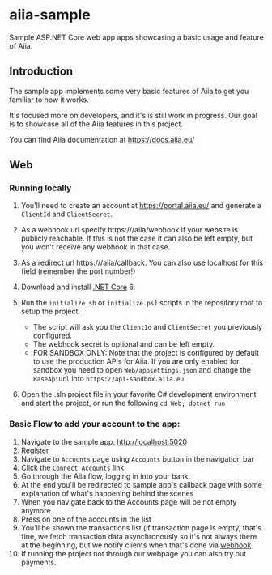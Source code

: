 # aiia-sample

Sample ASP.NET Core web app apps showcasing a basic usage and feature of Aiia.

## Introduction

The sample app implements some very basic features of Aiia to get you familiar to how it works.

It's focused more on developers, and it's is still work in progress. Our goal is to showcase all of the Aiia features in this project.

You can find Aiia documentation at <https://docs.aiia.eu/>

## Web

### Running locally

1) You'll need to create an account at <https://portal.aiia.eu/> and generate a `ClientId` and `ClientSecret`.
  1) As a webhook url specify https://<hostname>/aiia/webhook if your website is publicly reachable. If this is not the case it can also be left empty, but you won't receive any webhook in that case.
  1) As a redirect url https://<hostname>/aiia/callback. You can also use localhost for this field (remember the port number!)

1) Download and install [.NET Core](https://dotnet.microsoft.com/download) 6.

1) Run the `initialize.sh` or `initialize.ps1` scripts in the repository root to setup the project. 

   - The script will ask you the `ClientId` and `ClientSecret` you previously configured.
   - The webhook secret is optional and can be left empty.
   - FOR SANDBOX ONLY: Note that the project is configured by default to use the production APIs for Aiia.
     If you are only enabled for sandbox you need to open `Web/appsettings.json` and change the `BaseApiUrl` into `https://api-sandbox.aiia.eu`.

1) Open the .sln project file in your favorite C# development environment and start the project, or run the following
   `cd Web; dotnet run`

### Basic Flow to add your account to the app:

1. Navigate to the sample app: <http://localhost:5020>
2. Register
3. Navigate to `Accounts` page using `Accounts` button in the navigation bar
4. Click the `Connect Accounts` link
5. Go through the Aiia flow, logging in into your bank.
6. At the end you'll be redirected to sample app's callback page with some explanation of what's happening behind the scenes
8. When you navigate back to the Accounts page will be not empty anymore
9. Press on one of the accounts in the list
10. You'll be shown the transactions list (if transaction page is empty, that's fine, we fetch transaction data asynchronously so it's not always there at the beginning, but we notify clients when that's done via [webhook](https://api.aiia.eu/docs/index.html#section/Webhooks)
11. If running the project not through our webpage you can also try out payments.
